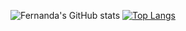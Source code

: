 ![Fernanda's GitHub stats](https://github-readme-stats.vercel.app/api?username=nandaferreira&show_icons=true)
[![Top Langs](https://github-readme-stats.vercel.app/api/top-langs/?username=nandaferreira)](https://github.com/anuraghazra/github-readme-stats)
